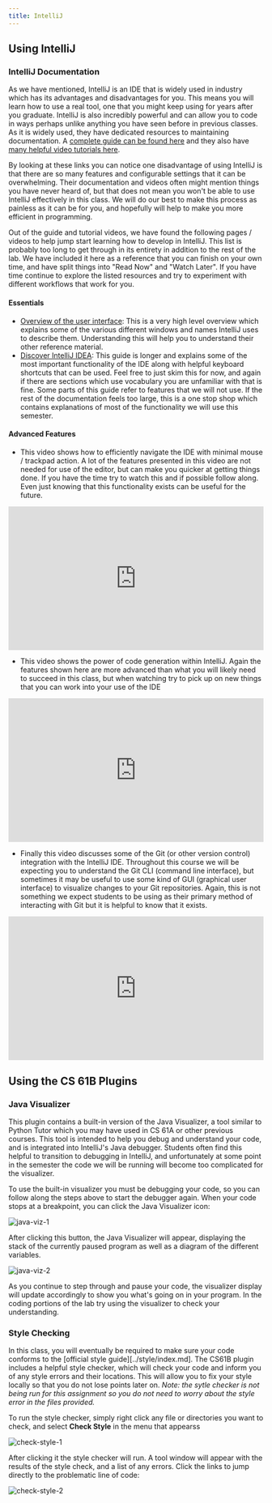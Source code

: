```yaml
---
title: IntelliJ
---
```


## Using IntelliJ ##

### IntelliJ Documentation ###

As we have mentioned, IntelliJ is an IDE that is widely used in industry which has its advantages and disadvantages for you. This means you will learn how to use a real tool, one that you might keep using for years after you graduate. IntelliJ is also incredibly powerful and can allow you to code in ways perhaps unlike anything you have seen before in previous classes. As it is widely used, they have dedicated resources to maintaining documentation. A [complete guide can be found here][intellij-guide] and they also have [many helpful video tutorials here][intellij-videos]. 

[intellij-guide]: https://www.jetbrains.com/help/idea/guided-tour-around-the-user-interface.html
[intellij-videos]: https://www.jetbrains.com/idea/documentation/

By looking at these links you can notice one disadvantage of using IntelliJ is that there are so many features and configurable settings that it can be overwhelming. Their documentation and videos often might mention things you have never heard of, but that does not mean you won't be able to use IntelliJ effectively in this class. We will do our best to make this process as painless as it can be for you, and hopefully will help to make you more efficient in programming. 

Out of the guide and tutorial videos, we have found the following pages / videos to help jump start learning how to develop in IntelliJ. This list is probably too long to get through in its entirety in addition to the rest of the lab. We have included it here as a reference that you can finish on your own time, and have split things into "Read Now" and "Watch Later". If you have time continue to explore the listed resources and try to experiment with different workflows that work for you.

#### Essentials ####

* [Overview of the user interface](https://www.jetbrains.com/help/idea/guided-tour-around-the-user-interface.html): This is a very high level overview which explains some of the various different windows and names IntelliJ uses to describe them. Understanding this will help you to understand their other reference material.
* [Discover IntelliJ IDEA](https://www.jetbrains.com/help/idea/discover-intellij-idea.html): This guide is longer and explains some of the most important functionality of the IDE along with helpful keyboard shortcuts that can be used. Feel free to just skim this for now, and again if there are sections which use vocabulary you are unfamiliar with that is fine. Some parts of this guide refer to features that we will not use. If the rest of the documentation feels too large, this is a one stop shop which contains explanations of most of the functionality we will use this semester.

#### Advanced Features ####
* This video shows how to efficiently navigate the IDE with minimal mouse / trackpad action. A lot of the features presented in this video are not needed for use of the editor, but can make you quicker at getting things done. If you have the time try to watch this and if possible follow along. Even just knowing that this functionality exists can be useful for the future.

<div style="position: relative; width: 100%; padding-top: 56.25%"><iframe style="position: absolute; top: 0; left: 0; bottom: 0; right: 0; height: 100%; width: 100%; margin: auto" src="https://www.youtube.com/embed/1UHsJyCq1SU" frameborder="0" allow="accelerometer; autoplay; encrypted-media; gyroscope; picture-in-picture" allowfullscreen></iframe></div>

* This video shows the power of code generation within IntelliJ. Again the features shown here are more advanced than what you will likely need to succeed in this class, but when watching try to pick up on new things that you can work into your use of the IDE

<div style="position: relative; width: 100%; padding-top: 56.25%"><iframe style="position: absolute; top: 0; left: 0; bottom: 0; right: 0; height: 100%; width: 100%; margin: auto" src="https://www.youtube.com/embed/sx7_SS8y-_o" frameborder="0" allow="accelerometer; autoplay; encrypted-media; gyroscope; picture-in-picture" allowfullscreen></iframe></div>

* Finally this video discusses some of the Git (or other version control) integration with the IntelliJ IDE. Throughout this course we will be expecting you to understand the Git CLI (command line interface), but sometimes it may be useful to use some kind of GUI (graphical user interface) to visualize changes to your Git repositories. Again, this is not something we expect students to be using as their primary method of interacting with Git but it is helpful to know that it exists.

<div style="position: relative; width: 100%; padding-top: 56.25%"><iframe style="position: absolute; top: 0; left: 0; bottom: 0; right: 0; height: 100%; width: 100%; margin: auto" src="https://www.youtube.com/embed/MaQnpCaiop0"
 frameborder="0" allow="accelerometer; autoplay; encrypted-media; gyroscope; picture-in-picture" allowfullscreen></iframe></div>

## Using the CS 61B Plugins ##

### Java Visualizer ###

This plugin contains a built-in version of the Java Visualizer, a tool similar to Python Tutor which you may have used in CS 61A or other previous courses. This tool is intended to help you debug and understand your code, and is integrated into IntelliJ's Java debugger. Students often find this helpful to transition to debugging in IntelliJ, and unfortunately at some point in the semester the code we will be running will become too complicated for the visualizer.

To use the built-in visualizer you must be debugging your code, so you can follow along the steps above to start the debugger again. When your code stops at a breakpoint, you can click the Java Visualizer icon:

![java-viz-1](/img/cs61b/java-viz-1.png "Java Visualizer Start")

After clicking this button, the Java Visualizer will appear, displaying the stack of the currently paused program as well as a diagram of the different variables.

![java-viz-2](/img/cs61b/java-viz-2.png "Java Visualizer in Action")

As you continue to step through and pause your code, the visualizer display will update accordingly to show you what's going on in your program. In the coding portions of the lab try using the visualizer to check your understanding.

### Style Checking ###

In this class, you will eventually be required to make sure your code conforms to the
[official style guide][../style/index.md]. The CS61B plugin includes a helpful style checker, which will check your code and inform you of any style errors and their locations. This will allow you to fix your style locally so that you do not lose points later on. _Note: the sytle checker is not being run for this assignment so you do not need to worry about the style error in the files provided._

To run the style checker, simply right click any file or directories you want to check, and select **Check Style** in the menu that appearss

![check-style-1](/img/cs61b/check-style-1.png "Check Style")

After clicking it the style checker will run. A tool window will appear with the results of the style check, and a list of any errors. Click the links to jump directly to the problematic line of code:

![check-style-2](/img/cs61b/check-style-2.png "Checked Style")